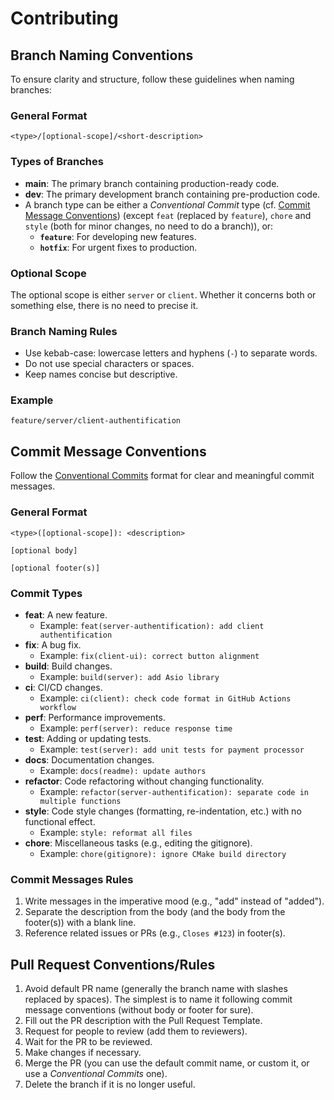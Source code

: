 # Contributing

## Branch Naming Conventions

To ensure clarity and structure, follow these guidelines when naming branches:

### General Format

```
<type>/[optional-scope]/<short-description>
```

### Types of Branches

- **main**: The primary branch containing production-ready code.
- **dev**: The primary development branch containing pre-production code.
- A branch type can be either a *Conventional Commit* type (cf. [Commit Message Conventions](#commit-message-conventions)) (except `feat` (replaced by `feature`), `chore` and `style` (both for minor changes, no need to do a branch)), or:
  - **`feature`**: For developing new features.
  - **`hotfix`**: For urgent fixes to production.

### Optional Scope

The optional scope is either `server` or `client`.
Whether it concerns both or something else, there is no need to precise it.

### Branch Naming Rules

- Use kebab-case: lowercase letters and hyphens (`-`) to separate words.
- Do not use special characters or spaces.
- Keep names concise but descriptive.

### Example

```
feature/server/client-authentification
```

## Commit Message Conventions

Follow the [Conventional Commits](https://conventionalcommits.org) format for clear and meaningful commit messages.

### General Format

```
<type>([optional-scope]): <description>

[optional body]

[optional footer(s)]
```

### Commit Types

- **feat**: A new feature.
    - Example: `feat(server-authentification): add client authentification`
- **fix**: A bug fix.
    - Example: `fix(client-ui): correct button alignment`
- **build**: Build changes.
  - Example: `build(server): add Asio library`
- **ci**: CI/CD changes.
  - Example: `ci(client): check code format in GitHub Actions workflow`
- **perf**: Performance improvements.
  - Example: `perf(server): reduce response time`
- **test**: Adding or updating tests.
  - Example: `test(server): add unit tests for payment processor`
- **docs**: Documentation changes.
  - Example: `docs(readme): update authors`
- **refactor**: Code refactoring without changing functionality.
  - Example: `refactor(server-authentification): separate code in multiple functions`
- **style**: Code style changes (formatting, re-indentation, etc.) with no functional effect.
  - Example: `style: reformat all files`
- **chore**: Miscellaneous tasks (e.g., editing the gitignore).
  - Example: `chore(gitignore): ignore CMake build directory`

### Commit Messages Rules

1. Write messages in the imperative mood (e.g., "add" instead of "added").
2. Separate the description from the body (and the body from the footer(s)) with a blank line.
3. Reference related issues or PRs (e.g., `Closes #123`) in footer(s).

## Pull Request Conventions/Rules

1. Avoid default PR name (generally the branch name with slashes replaced by spaces). The simplest is to name it following commit message conventions (without body or footer for sure).
2. Fill out the PR description with the Pull Request Template.
3. Request for people to review (add them to reviewers).
4. Wait for the PR to be reviewed.
5. Make changes if necessary.
6. Merge the PR (you can use the default commit name, or custom it, or use a *Conventional Commits* one).
7. Delete the branch if it is no longer useful.
